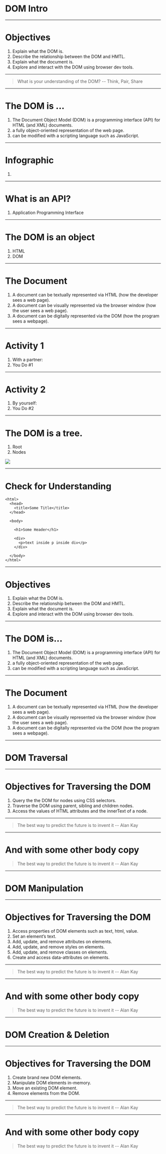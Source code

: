 # DOM Intro

---
<!--Slide 2-->
# Objectives

1. Explain what the DOM is.
2. Describe the relationship between the DOM and HMTL.
3. Explain what the document is.
4. Explore and interact with the DOM using browser dev tools.

---
<!--Slide 3-->

> What is your understanding of the DOM?
-- Think, Pair, Share

---


# The DOM is ...


1. The Document Object Model (DOM) is a programming interface (API) for HTML (and XML) documents. 
1. a fully object-oriented representation of the web page.
1. can be modified with a scripting language such as JavaScript.

---

# Infographic

1. 

---


# What is an API?

1. Application Programming Interface

---


# The DOM is an object

1. HTML
2. DOM

---


# The Document

1. A document can be textually represented via HTML (how the developer sees a web page).
1. A document can be visually represented via the browser window (how the user sees a web page).
1. A document can be digitally represented via the DOM (how the program sees a webpage).


---


# Activity 1

1. With a partner:
2. You Do #1

---


# Activity 2

1. By yourself:
2. You Do #2

---


# The DOM is a tree.

1. Root
2. Nodes

![](http://cdn.mos.cms.futurecdn.net/4cd370bb2f7a7c3394da687bf6ca07b7.jpg)

---


# Check for Understanding

```
<html>
  <head>
    <title>Some Title</title>
  </head>

  <body>

    <h1>Some Header</h1>

    <div>
      <p>text inside p inside div</p>
    </div>

  </body>
</html>
```

---

<!--Slide -->
# Objectives

1. Explain what the DOM is.
2. Describe the relationship between the DOM and HMTL.
3. Explain what the document is.
4. Explore and interact with the DOM using browser dev tools.

---


# The DOM is...


1. The Document Object Model (DOM) is a programming interface (API) for HTML (and XML) documents. 
1. a fully object-oriented representation of the web page.
1. can be modified with a scripting language such as JavaScript.

---


# The Document

1. A document can be textually represented via HTML (how the developer sees a web page).
1. A document can be visually represented via the browser window (how the user sees a web page).
1. A document can be digitally represented via the DOM (how the program sees a webpage).


---

# DOM Traversal

---

# Objectives for Traversing the DOM

1. Query the the DOM for nodes using CSS selectors.
2. Traverse the DOM using parent, sibling and children nodes.
3. Access the values of HTML attributes and the innerText of a node.

---

> The best way to predict the future is to invent it
-- Alan Kay

---

# And with some other body copy

> The best way to predict the future is to invent it
-- Alan Kay

---

# DOM Manipulation

---

# Objectives for Traversing the DOM

1. Access properties of DOM elements such as text, html, value.
2. Set an element’s text.
3. Add, update, and remove attributes on elements.
4. Add, update, and remove styles on elements.
5. Add, update, and remove classes on elements.
6. Create and access data-attributes on elements.

---

> The best way to predict the future is to invent it
-- Alan Kay

---

# And with some other body copy

> The best way to predict the future is to invent it
-- Alan Kay

---

# DOM Creation & Deletion

---

# Objectives for Traversing the DOM

1. Create brand new DOM elements.
2. Manipulate DOM elements in-memory.
3. Move an existing DOM element.
4. Remove elements from the DOM.

---

> The best way to predict the future is to invent it
-- Alan Kay

---

# And with some other body copy

> The best way to predict the future is to invent it
-- Alan Kay